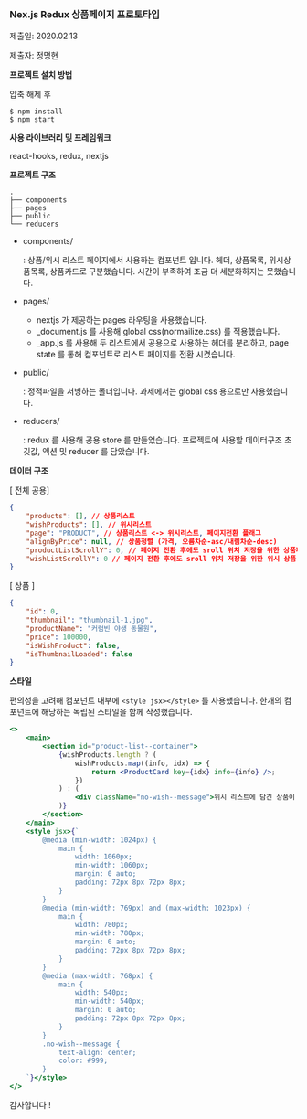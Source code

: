 ### Nex.js Redux 상품페이지 프로토타입

제출일: 2020.02.13

제출자: 정명현

**프로젝트 설치 방법**

압축 해제 후

```
$ npm install
$ npm start
```

**사용 라이브러리 및 프레임워크**

react-hooks, redux, nextjs

**프로젝트 구조**

```
.
├── components
├── pages
├── public
└── reducers
```

-   components/

    : 상품/위시 리스트 페이지에서 사용하는 컴포넌트 입니다. 헤더, 상품목록, 위시상품목록, 상품카드로 구분했습니다. 시간이 부족하여 조금 더 세분화하지는 못했습니다.

-   pages/

    -   nextjs 가 제공하는 pages 라우팅을 사용했습니다.
    -   \_document.js 를 사용해 global css(normailize.css) 를 적용했습니다.
    -   \_app.js 를 사용해 두 리스트에서 공용으로 사용하는 헤더를 분리하고, page state 를 통해 컴포넌트로 리스트 페이지를 전환 시켰습니다.

-   public/

    : 정적파일을 서빙하는 폴더입니다. 과제에서는 global css 용으로만 사용했습니다.

-   reducers/

    : redux 를 사용해 공용 store 를 만들었습니다. 프로젝트에 사용할 데이터구조 초깃값, 액션 및 reducer 를 담았습니다.

**데이터 구조**

[ 전체 공용]

```json
{
    "products": [], // 상품리스트
    "wishProducts": [], // 위시리스트
    "page": "PRODUCT", // 상품리스트 <-> 위시리스트, 페이지전환 플래그
    "alignByPrice": null, // 상품정렬 (가격, 오름차순-asc/내림차순-desc)
    "productListScrollY": 0, // 페이지 전환 후에도 sroll 위치 저장을 위한 상품페이지 scrollY 용 state
    "wishListScrollY": 0 // 페이지 전환 후에도 sroll 위치 저장을 위한 위시 상품 페이지 scrollY 용 state
}
```

[ 상품 ]

```json
{
    "id": 0,
    "thumbnail": "thumbnail-1.jpg",
    "productName": "커럼빈 야생 동물원",
    "price": 100000,
    "isWishProduct": false,
    "isThumbnailLoaded": false
}
```

**스타일**

편의성을 고려해 컴포넌트 내부에 `<style jsx></style>` 를 사용했습니다. 한개의 컴포넌트에 해당하는 독립된 스타일을 함께 작성했습니다.

```jsx
<>
    <main>
        <section id="product-list--container">
            {wishProducts.length ? (
                wishProducts.map((info, idx) => {
                    return <ProductCard key={idx} info={info} />;
                })
            ) : (
                <div className="no-wish--message">위시 리스트에 담긴 상품이 없습니다.</div>
            )}
        </section>
    </main>
    <style jsx>{`
        @media (min-width: 1024px) {
            main {
                width: 1060px;
                min-width: 1060px;
                margin: 0 auto;
                padding: 72px 8px 72px 8px;
            }
        }
        @media (min-width: 769px) and (max-width: 1023px) {
            main {
                width: 780px;
                min-width: 780px;
                margin: 0 auto;
                padding: 72px 8px 72px 8px;
            }
        }
        @media (max-width: 768px) {
            main {
                width: 540px;
                min-width: 540px;
                margin: 0 auto;
                padding: 72px 8px 72px 8px;
            }
        }
        .no-wish--message {
            text-align: center;
            color: #999;
        }
    `}</style>
</>
```

감사합니다 !
